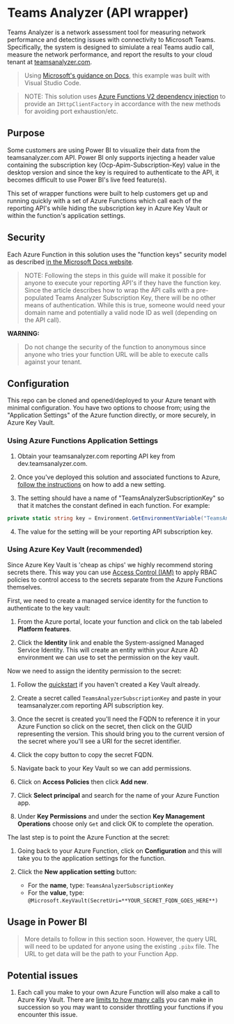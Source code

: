 # Teams Analyzer (API wrapper)

Teams Analyzer is a network assessment tool for measuring network performance and detecting issues with connectivity to Microsoft Teams. Specifically, the system is designed to simiulate a real Teams audio call, measure the network performance, and report the results to your cloud tenant at [teamsanalyzer.com](https://teamsanalyzer.com).

>Using [Microsoft's guidance on Docs](https://docs.microsoft.com/en-us/azure/azure-functions/functions-create-first-function-vs-code), this example was built with Visual Studio Code.

>NOTE: This solution uses [Azure Functions V2 dependency injection](https://docs.microsoft.com/en-us/azure/azure-functions/functions-dotnet-dependency-injection) to provide an `IHttpClientFactory` in accordance with the new methods for avoiding port exhaustion/etc.

## Purpose

Some customers are using Power BI to visualize their data from the teamsanalyzer.com API. Power BI only supports injecting a header value containing the subscription key (Ocp-Apim-Subscription-Key) value in the desktop version and since the key is required to authenticate to the API, it becomes difficult to use Power BI's live feed feature(s).

This set of wrapper functions were built to help customers get up and running quickly with a set of Azure Functions which call each of the reporting API's while hiding the subscription key in Azure Key Vault or within the function's application settings.

## Security

Each Azure Function in this solution uses the "function keys" security model as described [in the Microsoft Docs website](https://docs.microsoft.com/en-us/azure/azure-functions/functions-bindings-http-webhook#trigger---usage).

>NOTE: Following the steps in this guide will make it possible for anyone to execute your reporting API's if they have the function key. Since the article describes how to wrap the API calls with a pre-populated Teams Analyzer Subscription Key, there will be no other means of authentication. While this is true, someone would need your domain name and potentially a valid node ID as well (depending on the API call).

**WARNING:**
>Do not change the security of the function to anonymous since anyone who tries your function URL will be able to execute calls against your tenant.

## Configuration

This repo can be cloned and opened/deployed to your Azure tenant with minimal configuration. You have two options to choose from; using the "Application Settings" of the Azure function directly, or more securely, in Azure Key Vault.

### Using Azure Functions Application Settings

1. Obtain your teamsanalyzer.com reporting API key from dev.teamsanalyzer.com.

2. Once you've deployed this solution and associated functions to Azure, [follow the instructions](https://docs.microsoft.com/en-us/azure/azure-functions/functions-how-to-use-azure-function-app-settings) on how to add a new setting.

3. The setting should have a name of "TeamsAnalyzerSubscriptionKey" so that it matches the constant defined in each function. For example:

```c#
private static string key = Environment.GetEnvironmentVariable("TeamsAnalyzerSubscriptionKey");
```

4. The value for the setting will be your reporting API subscription key.

### Using Azure Key Vault (recommended)

Since Azure Key Vault is 'cheap as chips' we highly recommend storing secrets there. This way you can use [Access Control (IAM)](https://docs.microsoft.com/en-ca/azure/role-based-access-control/check-access) to apply RBAC policies to control access to the secrets separate from the Azure Functions themselves.

First, we need to create a managed service identity for the function to authenticate to the key vault:

1. From the Azure portal, locate your function and click on the tab labeled **Platform features**.

2. Click the **Identity** link and enable the System-assigned Managed Service Identity. This will create an entity within your Azure AD environment we can use to set the permission on the key vault.

Now we need to assign the identity permission to the secret:

1. Follow the [quickstart](https://docs.microsoft.com/en-us/azure/key-vault/quick-create-portal) if you haven't created a Key Vault already.

2. Create a secret called `TeamsAnalyzerSubscriptionKey` and paste in your teamsanalyzer.com reporting API subscription key.

3. Once the secret is created you'll need the FQDN to reference it in your Azure Function so click on the secret, then click on the GUID representing the version. This should bring you to the current version of the secret where you'll see a URI for the secret identifier.

4. Click the copy button to copy the secret FQDN.

5. Navigate back to your Key Vault so we can add permissions.

6. Click on **Access Policies** then click **Add new**.

7. Click **Select principal** and search for the name of your Azure Function app.

8. Under **Key Permissions** and under the section **Key Management Operations** choose only `Get` and click OK to complete the operation.

The last step is to point the Azure Function at the secret:

1. Going back to your Azure Function, click on **Configuration** and this will take you to the application settings for the function.

2. Click the **New application setting** button:
   - For the **name**, type: `TeamsAnalyzerSubscriptionKey`
   - For the **value**, type: `@Microsoft.KeyVault(SecretUri=**YOUR_SECRET_FQDN_GOES_HERE**)`

## Usage in Power BI

>More details to follow in this section soon. However, the query URL will need to be updated for anyone using the existing `.pibx` file. The URL to get data will be the path to your Function App.

## Potential issues

1. Each call you make to your own Azure Function will also make a call to Azure Key Vault. There are [limits to how many calls](https://docs.microsoft.com/en-us/azure/key-vault/key-vault-ovw-throttling) you can make in succession so you may want to consider throttling your functions if you encounter this issue.
